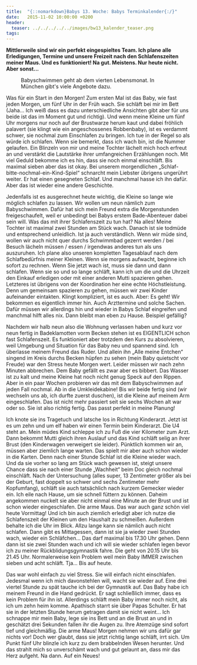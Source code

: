 ```yaml
---
title:  "{::nomarkdown}​Babys 13. Woche: Babys Terminkalender{:/}"
date:   2015-11-02 10:00:00 +0200
header:
  teaser: ../../../../../images/bw13_kalender_teaser.png
tags:
---
```

**Mittlerweile sind wir ein perfekt eingespieltes Team. Ich plane alle Erledigungen, Termine und unsere Freizeit nach den Schlafenszeiten meiner Maus. Und es funktioniert! Na gut. Meistens. Nur heute nicht. Aber sonst...**

<figure>
  <img src="../../../../../images/bw13_kalender.jpg" alt="">
  <figcaption>Babyschwimmen geht ab dem vierten Lebensmonat. In München gibt's viele Angebote dazu.</figcaption>
</figure>

Was für ein Start in den Morgen! Zum ersten Mal ist das Baby, wie fast jeden Morgen, um fünf Uhr in der Früh wach. Sie schläft bei mir im Bett (Jaha… Ich weiß dass es dazu unterschiedliche Ansichten gibt aber für uns beide ist das im Moment gut und richtig). Und wenn meine Kleine um fünf Uhr morgens nur noch auf der Brustwarze herum kaut und dabei fröhlich palavert (sie klingt wie ein angeschossenes Robbenbaby), ist es verdammt schwer, sie nochmal zum Einschlafen zu bringen. Ich tue in der Regel so als würde ich schlafen. Wenn sie bemerkt, dass ich wach bin, ist die Nummer gelaufen. Ein Blinzeln von mir und meine Tochter lächelt mich hoch erfreut an und verstärkt die Lautstärke ihrer umfangreichen Erzählungen noch. Mit viel Geduld bekomme ich es hin, dass sie noch einmal einschläft. Bis maximal sieben aber das ist okay. Bei unserem morgendlichen „Schlaf-bitte-nochmal-ein-Kind-Spiel“ schnarcht mein Liebster übrigens ungerührt weiter. Er hat einen gesegneten Schlaf. Und manchmal hasse ich ihn dafür. Aber das ist wieder eine andere Geschichte.


Jedenfalls ist es ausgerechnet heute wichtig, die Kleine so lange wie möglich schlafen zu lassen. Wir wollen um neun nämlich zum Babyschwimmen. Dafür hat sich mein Freund extra die Morgenstunden freigeschaufelt, weil er unbedingt bei Babys erstem Bade-Abenteuer dabei sein will. Was das mit ihrer Schlafenszeit zu tun hat? Na alles! Meine Tochter ist maximal zwei Stunden am Stück wach. Danach ist sie todmüde und entsprechend unleidlich. Ist ja auch verständlich. Wenn wir müde sind, wollen wir auch nicht quer durchs Schwimmbad gezerrt werden / bei Besuch lächeln müssen / essen / irgendwas anderes tun als uns auszuruhen. Ich plane also unseren kompletten Tagesablauf nach dem Schlafbedürfnis meiner Kleinen. Wenn sie morgens aufwacht, beginne ich sofort zu rechnen. Wenn Sie jetzt wach ist, muss sie dann und dann schlafen. Wenn sie so und so lange schläft, kann ich um die und die Uhrzeit den Einkauf erledigen oder mit einer anderen Mutti spazieren gehen. Letzteres ist übrigens von der Koordination her eine echte Höchstleistung. Denn um gemeinsam spazieren zu gehen, müssen wir zwei Kinder aufeinander eintakten. Klingt kompliziert, ist es auch. Aber: Es geht! Wir bekommen es eigentlich immer hin. Auch Arzttermine und solche Sachen. Dafür müssen wir allerdings hin und wieder in Babys Schlaf eingreifen und manchmal hilft alles nix. Dann bleibt man eben zu Hause. Beispiel gefällig?

Nachdem wir halb neun also die Wohnung verlassen haben und kurz vor neun fertig in Badeklamotten vorm Becken stehen ist es EIGENTLICH schon fast Schlafenszeit. Es funktioniert aber trotzdem den Kurs zu absolvieren, weil Umgebung und Situation für das Baby neu und spannend sind. Ich überlasse meinem Freund das Ruder. Und allein ihn „Alle meine Entchen“ singend im Kreis durchs Becken hüpfen zu sehen (mein Baby quietscht vor Freude) war den Stress heute Morgen wert. Leider müssen wir nach zehn Minuten abbrechen. Dem Baby gefällt es zwar aber es bibbert. Das Wasser ist zu kalt und meine Kleine hat noch nicht genug Speck auf den Rippen. Aber in ein paar Wochen probieren wir das mit dem Babyschwimmen auf jeden Fall nochmal. Ab in die Umkleidekabine! Bis wir beide fertig sind (wir wechseln uns ab, ich durfte zuerst duschen), ist die Kleine auf meinem Arm eingeschlafen. Das ist nicht mehr passiert seit sie sechs Wochen alt war oder so. Sie ist also richtig fertig. Das passt perfekt in meine Planung!

Ich knote sie ins Tragetuch und latsche los in Richtung Kinderarzt. Jetzt ist es um zehn und um elf haben wir einen Termin beim Kinderarzt. Die U4 steht an. Mein müdes Kind schleppe ich zu Fuß die vier Kilometer zum Arzt. Dann bekommt Mutti gleich ihren Auslauf und das Kind schläft selig an ihrer Brust (den Kinderwagen verweigert sie leider). Pünktlich kommen wir an, müssen aber ziemlich lange warten. Das spielt mir aber auch schon wieder in die Karten. Denn nach einer Stunde Schlaf ist die Kleine wieder wach. Und da sie vorher so lang am Stück wach gewesen ist, steigt unsere Chance dass sie nach einer Stunde „Wachheit“ beim Doc gleich nochmal einschläft. Nach der Untersuchung (alles super, 13 Zentimeter größer als bei der Geburt, fast doppelt so schwer und sechs Zentimeter mehr Kopfumfang), schläft sie auch tatsächlich nach kurzem Gemecker wieder ein. Ich eile nach Hause, um sie schnell füttern zu können. Daheim angekommen nuckelt sie aber nicht einmal eine Minute an der Brust und ist schon wieder eingeschlafen. Die arme Maus. Das war auch ganz schön viel heute Vormittag! Und ich bin auch ziemlich erledigt aber ich nutze die Schlafenszeit der Kleinen um den Haushalt zu schmeißen. Außerdem behalte ich die Uhr im Blick. Allzu lange kann sie nämlich auch nicht schlafen. Dann gibt es Mittagessen, dann ist sie ja wieder zwei Stunden wach, wieder ein Schläfchen… Das darf maximal bis 17.30 Uhr gehen. Denn dann ist sie zwei Stunden wach und ich will sie wieder schlafen legen bevor ich zu meiner Rückblidungsgymnastik fahre. Die geht von 20.15 Uhr bis 21.45 Uhr. Normalerweise kein Problem weil mein Baby IMMER zwischen sieben und acht schläft. Tja… Bis auf heute.

Das war wohl einfach zu viel Stress. Sie will einfach nicht einschlafen. Jedesmal wenn ich mich davonstehlen will, wacht sie wieder auf. Eine drei viertel Stunde zu spät tauche ich bei der Gymnastik auf. Das Baby habe ich meinem Freund in die Hand gedrückt. Er sagt schließlich immer, dass es kein Problem für ihn ist. Allerdings schläft mein Baby immer noch nicht, als ich um zehn heim komme. Apathisch starrt sie über Papas Schulter. Er hat sie in der letzten Stunde herum getragen damit sie nicht weint… Ich schnappe mir mein Baby, lege sie ins Bett und an die Brust an und in geschätzt drei Sekunden fallen ihr die Augen zu. Ihre Atemzüge sind sofort tief und gleichmäßig. Die arme Maus! Morgen nehmen wir uns dafür gar nichts vor! Doch wer glaubt, dass sie jetzt richtig lange schläft, irrt sich. Um Punkt fünf Uhr blinzle ich kurz zu dem brabbelnden Wesen herunter. Und das strahlt mich so unverschämt wach und gut gelaunt an, dass mir das Herz aufgeht. Na dann. Auf ein Neues!